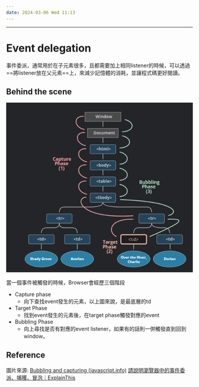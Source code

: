 ```yaml
---
date: 2024-03-06 Wed 11:13
---
```

---

# Event delegation

事件委派，通常用於在子元素很多，且都需要加上相同listener的時候，可以透過==將listener放在父元素==上，來減少記憶體的消耗，並讓程式碼更好閱讀。

## Behind the scene

![event_workflow](../../image/event_workflow.png)

當一個事件被觸發的時候，Browser會經歷三個階段
+ Capture phase
	+ 向下查找event發生的元素，以上圖來說，是最底層的td
+ Target Phase
	+ 找到event發生的元素後，在target phase觸發對應的event
+ Bubbling Phase
	+ 向上尋找是否有對應的event listener，如果有的話則一併觸發直到回到window。

## Reference

圖片來源: [Bubbling and capturing (javascript.info)](https://javascript.info/bubbling-and-capturing)
[請說明瀏覽器中的事件委派、捕獲、冒泡｜ExplainThis](https://www.explainthis.io/zh-hant/swe/fe-event-delegation-capture-bubble)
